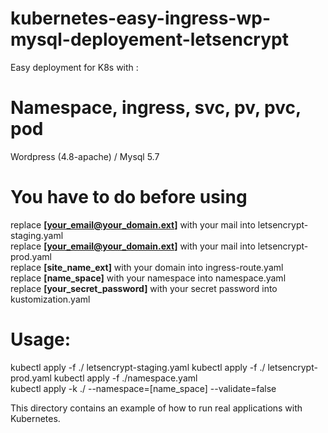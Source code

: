 # kubernetes-easy-ingress-wp-mysql-deployement-letsencrypt
Easy deployment for K8s with :

# Namespace, ingress, svc, pv, pvc, pod  
Wordpress (4.8-apache) / Mysql 5.7<br />

# You have to do before using<br />

replace <b>[your_email@your_domain.ext]</b> with your mail into letsencrypt-staging.yaml<br />
replace <b>[your_email@your_domain.ext]</b> with your mail into letsencrypt-prod.yaml<br />
replace <b>[site_name_ext]</b> with your domain into ingress-route.yaml<br />
replace <b>[name_space]</b> with your namespace into namespace.yaml<br />
replace <b>[your_secret_password]</b> with your secret password into kustomization.yaml<br />

# Usage:<br />
kubectl apply -f ./ letsencrypt-staging.yaml
kubectl apply -f ./ letsencrypt-prod.yaml
kubectl apply -f ./namespace.yaml<br />
kubectl apply -k ./ --namespace=[name_space] --validate=false

This directory contains an example of how to run real applications with Kubernetes.<br />

